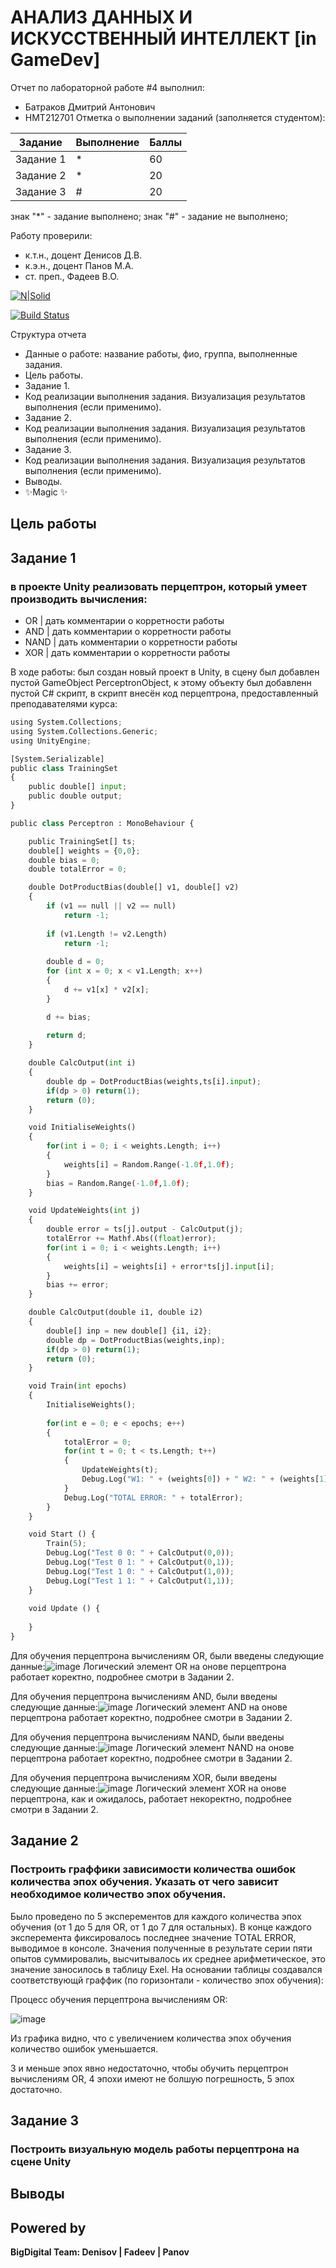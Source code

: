 # АНАЛИЗ ДАННЫХ И ИСКУССТВЕННЫЙ ИНТЕЛЛЕКТ [in GameDev]
Отчет по лабораторной работе #4 выполнил:
- Батраков Дмитрий Антонович
- НМТ212701
Отметка о выполнении заданий (заполняется студентом):

| Задание | Выполнение | Баллы |
| ------ | ------ | ------ |
| Задание 1 | * | 60 |
| Задание 2 | * | 20 |
| Задание 3 | # | 20 |

знак "*" - задание выполнено; знак "#" - задание не выполнено;

Работу проверили:
- к.т.н., доцент Денисов Д.В.
- к.э.н., доцент Панов М.А.
- ст. преп., Фадеев В.О.

[![N|Solid](https://cldup.com/dTxpPi9lDf.thumb.png)](https://nodesource.com/products/nsolid)

[![Build Status](https://travis-ci.org/joemccann/dillinger.svg?branch=master)](https://travis-ci.org/joemccann/dillinger)

Структура отчета

- Данные о работе: название работы, фио, группа, выполненные задания.
- Цель работы.
- Задание 1.
- Код реализации выполнения задания. Визуализация результатов выполнения (если применимо).
- Задание 2.
- Код реализации выполнения задания. Визуализация результатов выполнения (если применимо).
- Задание 3.
- Код реализации выполнения задания. Визуализация результатов выполнения (если применимо).
- Выводы.
- ✨Magic ✨

## Цель работы

## Задание 1
### в проекте Unity реализовать перцептрон, который умеет производить вычисления:
- OR | дать комментарии о корретности работы
- AND | дать комментарии о корретности работы
- NAND | дать комментарии о корретности работы
- XOR | дать комментарии о корретности работы

В ходе работы:
был создан новый проект в Unity, в сцену был добавлен пустой GameObject PerceptronObject, к этому объекту был добавленн пустой C# скрипт, в скрипт внесён код перцептрона, предоставленный преподавателями курса:
```py
using System.Collections;
using System.Collections.Generic;
using UnityEngine;

[System.Serializable]
public class TrainingSet
{
	public double[] input;
	public double output;
}

public class Perceptron : MonoBehaviour {

	public TrainingSet[] ts;
	double[] weights = {0,0};
	double bias = 0;
	double totalError = 0;

	double DotProductBias(double[] v1, double[] v2) 
	{
		if (v1 == null || v2 == null)
			return -1;
	 
		if (v1.Length != v2.Length)
			return -1;
	 
		double d = 0;
		for (int x = 0; x < v1.Length; x++)
		{
			d += v1[x] * v2[x];
		}

		d += bias;
	 
		return d;
	}

	double CalcOutput(int i)
	{
		double dp = DotProductBias(weights,ts[i].input);
		if(dp > 0) return(1);
		return (0);
	}

	void InitialiseWeights()
	{
		for(int i = 0; i < weights.Length; i++)
		{
			weights[i] = Random.Range(-1.0f,1.0f);
		}
		bias = Random.Range(-1.0f,1.0f);
	}

	void UpdateWeights(int j)
	{
		double error = ts[j].output - CalcOutput(j);
		totalError += Mathf.Abs((float)error);
		for(int i = 0; i < weights.Length; i++)
		{			
			weights[i] = weights[i] + error*ts[j].input[i]; 
		}
		bias += error;
	}

	double CalcOutput(double i1, double i2)
	{
		double[] inp = new double[] {i1, i2};
		double dp = DotProductBias(weights,inp);
		if(dp > 0) return(1);
		return (0);
	}

	void Train(int epochs)
	{
		InitialiseWeights();
		
		for(int e = 0; e < epochs; e++)
		{
			totalError = 0;
			for(int t = 0; t < ts.Length; t++)
			{
				UpdateWeights(t);
				Debug.Log("W1: " + (weights[0]) + " W2: " + (weights[1]) + " B: " + bias);
			}
			Debug.Log("TOTAL ERROR: " + totalError);
		}
	}

	void Start () {
		Train(5);
		Debug.Log("Test 0 0: " + CalcOutput(0,0));
		Debug.Log("Test 0 1: " + CalcOutput(0,1));
		Debug.Log("Test 1 0: " + CalcOutput(1,0));
		Debug.Log("Test 1 1: " + CalcOutput(1,1));
	}
	
	void Update () {
		
	}
}
```

Для обучения перцептрона вычислениям OR, были введены следующие данные:![image](https://user-images.githubusercontent.com/113825126/201517814-50f01321-af4a-4820-bfee-866011be0799.png)
Логический элемент OR на онове перцептрона работает коректно, подробнее смотри в Задании 2.

Для обучения перцептрона вычислениям AND, были введены следующие данные:![image](https://user-images.githubusercontent.com/113825126/201517957-cbb29414-317c-451d-b43a-d6029ce0ce04.png)
Логический элемент AND на онове перцептрона работает коректно, подробнее смотри в Задании 2.

Для обучения перцептрона вычислениям NAND, были введены следующие данные:![image](https://user-images.githubusercontent.com/113825126/201517993-08dfdd67-89ea-46e6-8986-5ebca7e7408f.png)
Логический элемент NAND на онове перцептрона работает коректно, подробнее смотри в Задании 2.

Для обучения перцептрона вычислениям XOR, были введены следующие данные:![image](https://user-images.githubusercontent.com/113825126/201518036-3f7bf7d9-cecb-4d04-84b6-b623c1f7fab8.png)
Логический элемент XOR на онове перцептрона, как и ожидалось, работает некоректно, подробнее смотри в Задании 2.


## Задание 2
### Построить граффики зависимости количества ошибок количества эпох обучения. Указать от чего зависит необходимое количество эпох обучения.

Было проведено по 5 эксперементов для каждого количества эпох обучения (от 1 до 5 для OR, от 1 до 7 для остальных).
В конце каждого эксперемента фиксировалось последнее значение TOTAL ERROR, выводимое в консоле.
Значения полученные в результате серии пяти опытов суммировалиь, высчитывалось их среднее арифметическое, это значение заносилось в таблицу Exel.
На основании таблицы создавался соответствующй граффик (по горизонтали - количество эпох обучения): 

Процесс обучения перцептрона вычислениям OR:

![image](https://user-images.githubusercontent.com/113825126/201518992-fc8fcd14-9aaf-435d-bc10-34d1b0a5e7c6.png)

Из графика видно, что с увеличением количества эпох обучения количество ошибок уменьшается.

3 и меньше эпох явно недостаточно, чтобы обучить перцептрон вычислениям OR, 4 эпохи имеют не болшую погрешность, 5 эпох достаточно.







## Задание 3
### Построить визуальную модель работы перцептрона на сцене Unity


## Выводы
## Powered by

**BigDigital Team: Denisov | Fadeev | Panov**
